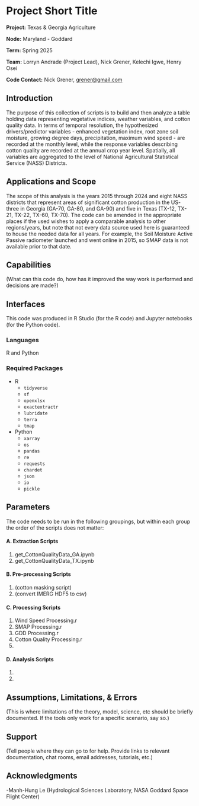 # Project Short Title 
**Project:** Texas & Georgia Agriculture    

**Node:** Maryland - Goddard 

**Term:** Spring 2025

**Team:** Lorryn Andrade (Project Lead), Nick Grener, Kelechi Igwe, Henry Osei  

**Code Contact:** Nick Grener, grener@gmail.com      

## Introduction  
The purpose of this collection of scripts is to build and then analyze a table holding data representing vegetative indices, weather variables, and cotton quality data. In terms of temporal resolution, the hypothesized drivers/predictor variables - enhanced vegetation index, root zone soil moisture, growing degree days, precipitation, maximum wind speed - are recorded at the monthly level, while the response variables describing cotton quality are recorded at the annual crop year level. Spatially, all variables are aggregated to the level of National Agricultural Statistical Service (NASS) Districts.

## Applications and Scope   
The scope of this analysis is the years 2015 through 2024 and eight NASS districts that represent areas of significant cotton production in the US- three in Georgia (GA-70, GA-80, and GA-90) and five in Texas (TX-12, TX-21, TX-22, TX-60, TX-70). The code can be amended in the appropriate places if the used wishes to apply a comparable analysis to other regions/years, but note that not every data source used here is guaranteed to house the needed data for all years. For example, the Soil Moisture Active Passive radiometer launched and went online in 2015, so SMAP data is not available prior to that date. 

## Capabilities 
(What can this code do, how has it improved the way work is performed and decisions are made?)

## Interfaces 
This code was produced in R Studio (for the R code) and Jupyter notebooks (for the Python code). 

### Languages
R and Python

### Required Packages
- R
    - `tidyverse`
    - `sf`
    - `openxlsx`
    - `exactextractr`
    - `lubridate`
    - `terra`
    - `tmap`
- Python
    - `xarray`
    - `os`
    - `pandas`
    - `re`
    - `requests`
    - `chardet`
    - `json`
    - `io`
    - `pickle`

## Parameters
The code needs to be run in the following groupings, but within each group the order of the scripts does not matter:

#### A. Extraction Scripts
1. get_CottonQualityData_GA.ipynb
2. get_CottonQualityData_TX.ipynb

#### B. Pre-processing Scripts
1. (cotton masking script)
2. (convert IMERG HDF5 to csv)

#### C. Processing Scripts
1. Wind Speed Processing.r  
2. SMAP Processing.r
3. GDD Processing.r
4. Cotton Quality Processing.r
5. 

#### D. Analysis Scripts
1.   
2. 


## Assumptions, Limitations, & Errors 
(This is where limitations of the theory, model, science, etc should be briefly documented. If the tools only work for a specific scenario, say so.)   

## Support
(Tell people where they can go to for help. Provide links to relevant documentation, chat rooms, email addresses, tutorials, etc.) 

## Acknowledgments
-Manh-Hung Le (Hydrological Sciences Laboratory, NASA Goddard Space Flight Center)  
